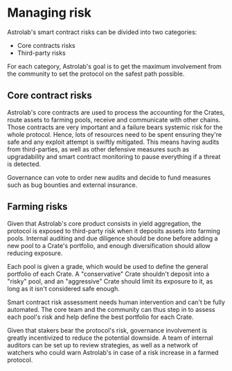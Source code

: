 # Managing risk

Astrolab's smart contract risks can be divided into two categories:

- Core contracts risks
- Third-party risks

For each category, Astrolab's goal is to get the maximum involvement from the community to set the protocol on the safest path possible.

## Core contract risks

Astrolab's core contracts are used to process the accounting for the Crates, route assets to farming pools, receive and communicate with other chains. Those contracts are very important and a failure bears systemic risk for the whole protocol. Hence, lots of resources need to be spent ensuring they're safe and any exploit attempt is swiftly mitigated. This means having audits from third-parties, as well as other defensive measures such as upgradability and smart contract monitoring to pause everything if a threat is detected. 

Governance can vote to order new audits and decide to fund measures such as bug bounties and external insurance.

## Farming risks

Given that Astrolab's core product consists in yield aggregation, the protocol is exposed to third-party risk when it deposits assets into farming pools. Internal auditing and due diligence should be done before adding a new pool to a Crate's portfolio, and enough diversification should allow reducing exposure. 

Each pool is given a grade, which would be used to define the general portfolio of each Crate. A "conservative" Crate shouldn't deposit into a "risky" pool, and an "aggressive" Crate should limit its exposure to it, as long as it isn't considered safe enough.

Smart contract risk assessment needs human intervention and can't be fully automated. The core team and the community can thus step in to assess each pool's risk and help define the best portfolio for each Crate. 

Given that stakers bear the protocol's risk, governance involvement is greatly incentivized to reduce the potential downside. A team of internal auditors can be set up to review strategies, as well as a network of watchers who could warn Astrolab's in case of a risk increase in a farmed protocol.

